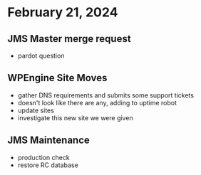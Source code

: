 # February 21, 2024

## JMS Master merge request
- pardot question

## WPEngine Site Moves
- gather DNS requirements and submits some support tickets
- doesn't look like there are any, adding to uptime robot
- update sites
- investigate this new site we were given

## JMS Maintenance
- production check
- restore RC database
